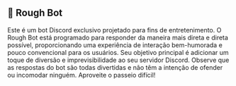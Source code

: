 ## 🤖 Rough Bot

Este é um bot Discord exclusivo projetado para fins de entretenimento. O Rough Bot está programado para responder da maneira mais direta e direta possível, proporcionando uma experiência de interação bem-humorada e pouco convencional para os usuários. Seu objetivo principal é adicionar um toque de diversão e imprevisibilidade ao seu servidor Discord. Observe que as respostas do bot são todas divertidas e não têm a intenção de ofender ou incomodar ninguém. Aproveite o passeio difícil!

